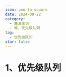```yaml
---
icon: pen-to-square
date: 2024-09-22
category:
  - 算法笔记
  - 堆、优先级队列
tag:
  - 优先级队列
star: false
---
```


# 1、优先级队列

